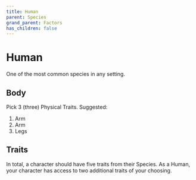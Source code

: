 ```yaml
---
title: Human
parent: Species
grand_parent: Factors
has_children: false
---
```


# Human

One of the most common species in any setting.

## Body

Pick 3 (three) Physical Traits. Suggested:

1. Arm
2. Arm
3. Legs

## Traits

In total, a character should have five traits from their Species. As a Human, your character has access to two additional traits of your choosing.
